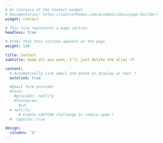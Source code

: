 ```yaml
---
# An instance of the Contact widget.
# Documentation: https://sourcethemes.com/academic/docs/page-builder/
widget: contact

# This file represents a page section.
headless: true

# Order that this section appears on the page.
weight: 130

title: Contact
subtitle: Spam all you want, I'll just delete the alias :P

content:
  # Automatically link email and phone or display as text ?
  autolink: true

  #Email form provider
  #form:
    #provider: netlify
    #formspree:
      #id:
  # netlify:
      # Enable CAPTCHA challenge to reduce spam ?
  #  captcha: true

design:
  columns: '2'
---
```

